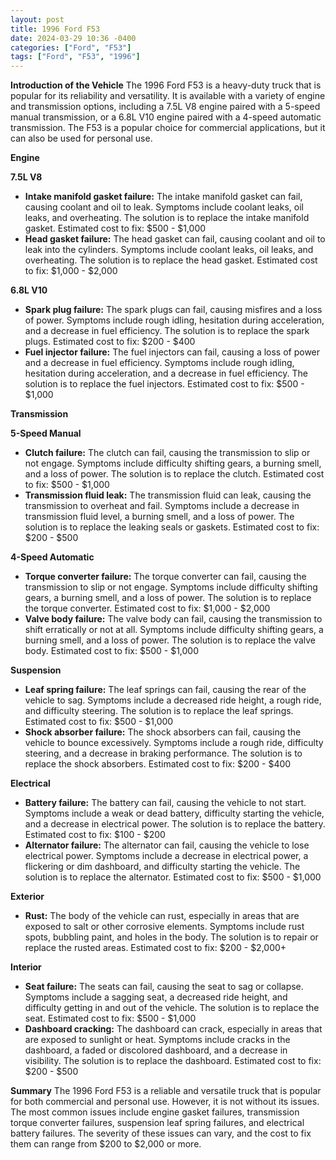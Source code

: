 ```yaml
---
layout: post
title: 1996 Ford F53
date: 2024-03-29 10:36 -0400
categories: ["Ford", "F53"]
tags: ["Ford", "F53", "1996"]
---
```

**Introduction of the Vehicle**
The 1996 Ford F53 is a heavy-duty truck that is popular for its reliability and versatility. It is available with a variety of engine and transmission options, including a 7.5L V8 engine paired with a 5-speed manual transmission, or a 6.8L V10 engine paired with a 4-speed automatic transmission. The F53 is a popular choice for commercial applications, but it can also be used for personal use.

**Engine**

**7.5L V8**
* **Intake manifold gasket failure:** The intake manifold gasket can fail, causing coolant and oil to leak. Symptoms include coolant leaks, oil leaks, and overheating. The solution is to replace the intake manifold gasket. Estimated cost to fix: $500 - $1,000
* **Head gasket failure:** The head gasket can fail, causing coolant and oil to leak into the cylinders. Symptoms include coolant leaks, oil leaks, and overheating. The solution is to replace the head gasket. Estimated cost to fix: $1,000 - $2,000

**6.8L V10**
* **Spark plug failure:** The spark plugs can fail, causing misfires and a loss of power. Symptoms include rough idling, hesitation during acceleration, and a decrease in fuel efficiency. The solution is to replace the spark plugs. Estimated cost to fix: $200 - $400
* **Fuel injector failure:** The fuel injectors can fail, causing a loss of power and a decrease in fuel efficiency. Symptoms include rough idling, hesitation during acceleration, and a decrease in fuel efficiency. The solution is to replace the fuel injectors. Estimated cost to fix: $500 - $1,000

**Transmission**

**5-Speed Manual**
* **Clutch failure:** The clutch can fail, causing the transmission to slip or not engage. Symptoms include difficulty shifting gears, a burning smell, and a loss of power. The solution is to replace the clutch. Estimated cost to fix: $500 - $1,000
* **Transmission fluid leak:** The transmission fluid can leak, causing the transmission to overheat and fail. Symptoms include a decrease in transmission fluid level, a burning smell, and a loss of power. The solution is to replace the leaking seals or gaskets. Estimated cost to fix: $200 - $500

**4-Speed Automatic**
* **Torque converter failure:** The torque converter can fail, causing the transmission to slip or not engage. Symptoms include difficulty shifting gears, a burning smell, and a loss of power. The solution is to replace the torque converter. Estimated cost to fix: $1,000 - $2,000
* **Valve body failure:** The valve body can fail, causing the transmission to shift erratically or not at all. Symptoms include difficulty shifting gears, a burning smell, and a loss of power. The solution is to replace the valve body. Estimated cost to fix: $500 - $1,000

**Suspension**

* **Leaf spring failure:** The leaf springs can fail, causing the rear of the vehicle to sag. Symptoms include a decreased ride height, a rough ride, and difficulty steering. The solution is to replace the leaf springs. Estimated cost to fix: $500 - $1,000
* **Shock absorber failure:** The shock absorbers can fail, causing the vehicle to bounce excessively. Symptoms include a rough ride, difficulty steering, and a decrease in braking performance. The solution is to replace the shock absorbers. Estimated cost to fix: $200 - $400

**Electrical**

* **Battery failure:** The battery can fail, causing the vehicle to not start. Symptoms include a weak or dead battery, difficulty starting the vehicle, and a decrease in electrical power. The solution is to replace the battery. Estimated cost to fix: $100 - $200
* **Alternator failure:** The alternator can fail, causing the vehicle to lose electrical power. Symptoms include a decrease in electrical power, a flickering or dim dashboard, and difficulty starting the vehicle. The solution is to replace the alternator. Estimated cost to fix: $500 - $1,000

**Exterior**

* **Rust:** The body of the vehicle can rust, especially in areas that are exposed to salt or other corrosive elements. Symptoms include rust spots, bubbling paint, and holes in the body. The solution is to repair or replace the rusted areas. Estimated cost to fix: $200 - $2,000+

**Interior**

* **Seat failure:** The seats can fail, causing the seat to sag or collapse. Symptoms include a sagging seat, a decreased ride height, and difficulty getting in and out of the vehicle. The solution is to replace the seat. Estimated cost to fix: $500 - $1,000
* **Dashboard cracking:** The dashboard can crack, especially in areas that are exposed to sunlight or heat. Symptoms include cracks in the dashboard, a faded or discolored dashboard, and a decrease in visibility. The solution is to replace the dashboard. Estimated cost to fix: $200 - $500

**Summary**
The 1996 Ford F53 is a reliable and versatile truck that is popular for both commercial and personal use. However, it is not without its issues. The most common issues include engine gasket failures, transmission torque converter failures, suspension leaf spring failures, and electrical battery failures. The severity of these issues can vary, and the cost to fix them can range from $200 to $2,000 or more.
